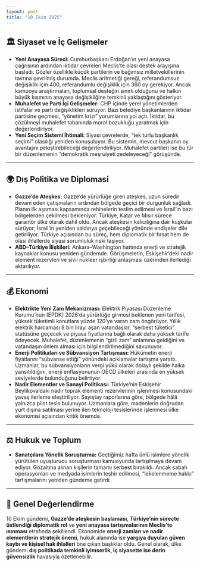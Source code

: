 ```yaml
---
layout: post
title: "10 Ekim 2025"
---
```


## 🏛️ Siyaset ve İç Gelişmeler

* **Yeni Anayasa Süreci:** Cumhurbaşkanı Erdoğan’ın yeni anayasa çağrısının ardından iktidar çevreleri Meclis’te olası destek arayışına başladı. Gözler özellikle küçük partilerin ve bağımsız milletvekillerinin tavrına çevrilmiş durumda. Meclis aritmetiği gereği, referandumsuz değişiklik için 400, referandumlu değişiklik için 360 oy gerekiyor. Ancak kamuoyu araştırmaları, toplumsal desteğin sınırlı olduğunu ve halkın büyük kısmının anayasa değişikliğine temkinli yaklaştığını gösteriyor.  
* **Muhalefet ve Parti İçi Gelişmeler:** CHP içinde yerel yönetimlerden istifalar ve parti değişiklikleri sürüyor. Bazı belediye başkanlarının iktidar partisine geçmesi, “yönetim krizi” yorumlarına yol açtı. İktidar, bu çözülmeyi muhalefet tabanında moral bozukluğu yaratmak için değerlendiriyor.  
* **Yeni Seçim Sistemi İhtimali:** Siyasi çevrelerde, “tek turlu başkanlık seçimi” olasılığı yeniden konuşuluyor. Bu sistemin, mevcut başkanın oy avantajını pekiştirebileceği değerlendiriliyor. Muhalefet partileri ise bu tür bir düzenlemenin “demokratik meşruiyeti zedeleyeceği” görüşünde.

---

## 🌍 Dış Politika ve Diplomasi

* **Gazze’de Ateşkes:** Gazze’de yürürlüğe giren ateşkes, uzun süredir devam eden çatışmaların ardından bölgede geçici bir durgunluk sağladı. Planın ilk aşaması kapsamında rehinelerin teslim edilmesi ve İsrail’in bazı bölgelerden çekilmesi bekleniyor. Türkiye, Katar ve Mısır sürece garantör ülke olarak dahil oldu. Ancak ateşkesin kalıcılığına dair kuşkular sürüyor; İsrail’in yeniden saldırıya geçebileceği yönünde endişeler dile getiriliyor. Türkiye açısından bu süreç, hem diplomatik bir fırsat hem de olası ihlallerde siyasi sorumluluk riski taşıyor.  
* **ABD–Türkiye İlişkileri:** Ankara–Washington hattında enerji ve stratejik kaynaklar konusu yeniden gündemde. Görüşmelerin, Eskişehir’deki nadir element rezervleri ve sivil nükleer işbirliği anlaşması üzerinden ilerlediği aktarılıyor.

---

## 💰 Ekonomi

* **Elektrikte Yeni Zam Mekanizması:** Elektrik Piyasası Düzenleme Kurumu’nun (EPDK) 2026’da yürürlüğe girmesi beklenen yeni tarifesi, yüksek tüketimli konutlara yüzde 120’ye varan zam öngörüyor. Yıllık elektrik harcaması 8 bin lirayı aşan vatandaşlar, “serbest tüketici” statüsüne geçecek ve piyasa fiyatlarına bağlı olarak daha yüksek tarife ödeyecek. Muhalefet, düzenlemenin “gizli zam” anlamına geldiğini ve vatandaşın önlem alması için bilgilendirilmediğini savunuyor.  
* **Enerji Politikaları ve Sübvansiyon Tartışması:** Hükümetin enerji fiyatlarını “sübvanse ettiği” yönündeki açıklamalar tartışma yarattı. Uzmanlar, bu sübvansiyonların vergi yükü olarak dolaylı şekilde halka yansıtıldığını, enerji enflasyonunun OECD ülkeleri arasında en yüksek seviyelerde bulunduğunu belirtiyor.  
* **Nadir Elementler ve Sanayi Politikası:** Türkiye’nin Eskişehir Beylikova’daki nadir toprak elementi rezervlerinin işlenmesi konusundaki yavaş ilerleme eleştiriliyor. Sayıştay raporlarına göre, bölgede hâlâ yalnızca pilot tesis bulunuyor. Uzmanlara göre, madenlerin doğrudan yurt dışına satılması yerine ileri teknoloji tesislerinde işlenmesi ülke ekonomisi açısından kritik önemde.

---

## ⚖️ Hukuk ve Toplum

* **Sanatçılara Yönelik Soruşturma:** Geçtiğimiz hafta ünlü isimlere yönelik yürütülen uyuşturucu soruşturması kamuoyunda tartışılmaya devam ediyor. Gözaltına alınan kişilerin tamamı serbest bırakıldı. Ancak sabah operasyonları ve medyada isimlerin teşhir edilmesi, “lekelenmeme hakkı” tartışmalarını yeniden gündeme getirdi.  

---

## 📌 Genel Değerlendirme

10 Ekim gündemi, **Gazze’de ateşkesin başlaması**, **Türkiye’nin süreçte üstlendiği diplomatik rol** ve **yeni anayasa tartışmalarının Meclis’te ısınması** etrafında şekillendi. Ekonomide **enerji zamları ve nadir elementlerin stratejik önemi**, hukuk alanında ise **yargıya duyulan güven kaybı ve kişisel hak ihlalleri** öne çıkan başlıklar oldu. Genel olarak, ülke gündemi **dış politikada temkinli iyimserlik, iç siyasette ise derin güvensizlik** havasıyla özetlenebilir.
